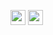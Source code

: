 <img height="24" width="24" src="https://cdn.jsdelivr.net/npm/simple-icons@v3/icons/discord.svg" />       <img height="24" width="24" src="https://cdn.jsdelivr.net/npm/simple-icons@v3/icons/twitter.svg" />
